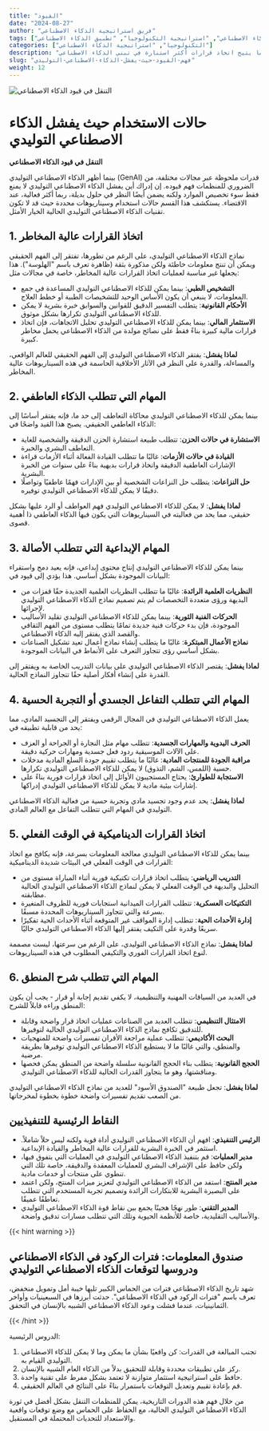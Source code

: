 ```yaml
---
title: "القيود"
date: "2024-08-27"
author: "فريق استراتيجية الذكاء الاصطناعي"
tags: ["الذكاء الاصطناعي التوليدي", "قيود الذكاء الاصطناعي", "استراتيجية التكنولوجيا", "تطبيق الذكاء الاصطناعي"]
categories: ["التكنولوجيا", "استراتيجية الذكاء الاصطناعي"]
description: "استكشف قيود الذكاء الاصطناعي التوليدي وافهم أي حالات الاستخدام تناسب بشكل أفضل الأساليب التقليدية، مما يتيح اتخاذ قرارات أكثر استنارة في تبني الذكاء الاصطناعي."
slug: "فهم-القيود-حيث-يفشل-الذكاء-الاصطناعي-التوليدي"
weight: 12
---
```


![التنقل في قيود الذكاء الاصطناعي](/12.png)

# حالات الاستخدام حيث يفشل الذكاء الاصطناعي التوليدي
**التنقل في قيود الذكاء الاصطناعي**

بينما أظهر الذكاء الاصطناعي التوليدي (GenAI) قدرات ملحوظة عبر مجالات مختلفة، من الضروري للمنظمات فهم قيوده. إن إدراك أين يفشل الذكاء الاصطناعي التوليدي لا يمنع فقط سوء تخصيص الموارد ولكنه يضمن أيضًا النظر في حلول بديلة، ربما أكثر فعالية، عند الاقتضاء. يستكشف هذا القسم حالات استخدام وسيناريوهات محددة حيث قد لا تكون تقنيات الذكاء الاصطناعي التوليدي الحالية الخيار الأمثل.

## 1. اتخاذ القرارات عالية المخاطر

نماذج الذكاء الاصطناعي التوليدي، على الرغم من تطورها، تفتقر إلى الفهم الحقيقي ويمكن أن تنتج معلومات خاطئة ولكن مذكورة بثقة (ظاهرة تعرف باسم "الهلوسة"). هذا يجعلها غير مناسبة لعمليات اتخاذ القرارات عالية المخاطر، خاصة في مجالات مثل:

- **التشخيص الطبي**: بينما يمكن للذكاء الاصطناعي التوليدي المساعدة في جمع المعلومات، لا ينبغي أن يكون الأساس الوحيد للتشخيصات الطبية أو خطط العلاج.
- **الأحكام القانونية**: يتطلب التفسير الدقيق للقوانين والسوابق خبرة بشرية لا يمكن للذكاء الاصطناعي التوليدي تكرارها بشكل موثوق.
- **الاستثمار المالي**: بينما يمكن للذكاء الاصطناعي التوليدي تحليل الاتجاهات، فإن اتخاذ قرارات مالية كبيرة بناءً فقط على نصائح مولدة من الذكاء الاصطناعي يحمل مخاطر كبيرة.

**لماذا يفشل**: يفتقر الذكاء الاصطناعي التوليدي إلى الفهم الحقيقي للعالم الواقعي، والمساءلة، والقدرة على النظر في الآثار الأخلاقية الحاسمة في هذه السيناريوهات عالية المخاطر.

## 2. المهام التي تتطلب الذكاء العاطفي

بينما يمكن للذكاء الاصطناعي التوليدي محاكاة التعاطف إلى حد ما، فإنه يفتقر أساسًا إلى الذكاء العاطفي الحقيقي. يصبح هذا القيد واضحًا في:

- **الاستشارة في حالات الحزن**: تتطلب طبيعة استشارة الحزن الدقيقة والشخصية للغاية التعاطف البشري والخبرة.
- **القيادة في حالات الأزمات**: غالبًا ما تتطلب القيادة الفعالة أثناء الأزمات قراءة الإشارات العاطفية الدقيقة واتخاذ قرارات بديهية بناءً على سنوات من الخبرة البشرية.
- **حل النزاعات**: يتطلب حل النزاعات الشخصية أو بين الإدارات فهمًا عاطفيًا وتواصلًا دقيقًا لا يمكن للذكاء الاصطناعي التوليدي توفيره.

**لماذا يفشل**: لا يمكن للذكاء الاصطناعي التوليدي فهم العواطف أو الرد عليها بشكل حقيقي، مما يحد من فعاليته في السيناريوهات التي يكون فيها الذكاء العاطفي ذا أهمية قصوى.

## 3. المهام الإبداعية التي تتطلب الأصالة

بينما يمكن للذكاء الاصطناعي التوليدي إنتاج محتوى إبداعي، فإنه يعيد دمج واستقراء البيانات الموجودة بشكل أساسي. هذا يؤدي إلى قيود في:

- **النظريات العلمية الرائدة**: غالبًا ما تتطلب النظريات العلمية الجديدة حقًا قفزات من البديهة ورؤى متعددة التخصصات لم يتم تصميم نماذج الذكاء الاصطناعي التوليدي لإجرائها.
- **الحركات الفنية الثورية**: بينما يمكن للذكاء الاصطناعي التوليدي تقليد الأساليب الموجودة، فإن بدء حركات فنية جديدة تمامًا يتطلب مستوى من الفهم الثقافي والقصد الذي يفتقر إليه الذكاء الاصطناعي.
- **نماذج الأعمال المبتكرة**: غالبًا ما يتطلب إنشاء نماذج أعمال تعيد تشكيل الصناعات بشكل أساسي رؤى تتجاوز التعرف على الأنماط في البيانات الموجودة.

**لماذا يفشل**: يقتصر الذكاء الاصطناعي التوليدي على بيانات التدريب الخاصة به ويفتقر إلى القدرة على إنشاء أفكار أصلية حقًا تتجاوز النماذج الحالية.

## 4. المهام التي تتطلب التفاعل الجسدي أو التجربة الحسية

يعمل الذكاء الاصطناعي التوليدي في المجال الرقمي ويفتقر إلى التجسيد المادي، مما يحد من قابلية تطبيقه في:

- **الحرف اليدوية والمهارات الجسدية**: تتطلب مهام مثل النجارة أو الجراحة أو العزف على الآلات الموسيقية ردود فعل جسدية ومهارات حركية دقيقة.
- **مراقبة الجودة للمنتجات المادية**: غالبًا ما يتطلب تقييم جودة السلع المادية مدخلات حسية (اللمس، الشم، التذوق) لا يمكن للذكاء الاصطناعي التوليدي تكرارها.
- **الاستجابة للطوارئ**: يحتاج المستجيبون الأوائل إلى اتخاذ قرارات فورية بناءً على إشارات بيئية مادية لا يمكن للذكاء الاصطناعي التوليدي إدراكها.

**لماذا يفشل**: يحد عدم وجود تجسيد مادي وتجربة حسية من فعالية الذكاء الاصطناعي التوليدي في المهام التي تتطلب التفاعل مع العالم المادي.

## 5. اتخاذ القرارات الديناميكية في الوقت الفعلي

بينما يمكن للذكاء الاصطناعي التوليدي معالجة المعلومات بسرعة، فإنه يكافح مع اتخاذ القرارات في الوقت الفعلي في البيئات شديدة الديناميكية:

- **التدريب الرياضي**: يتطلب اتخاذ قرارات تكتيكية فورية أثناء المباراة مستوى من التحليل والبديهة في الوقت الفعلي لا يمكن لنماذج الذكاء الاصطناعي التوليدي الحالية مطابقته.
- **التكتيكات العسكرية**: تتطلب القرارات الميدانية استجابات فورية للظروف المتغيرة بسرعة والتي تتجاوز السيناريوهات المحددة مسبقًا.
- **إدارة الأحداث الحية**: تتطلب إدارة المواقف غير المتوقعة أثناء الأحداث الحية تفكيرًا سريعًا وقدرة على التكيف يفتقر إليها الذكاء الاصطناعي التوليدي حاليًا.

**لماذا يفشل**: نماذج الذكاء الاصطناعي التوليدي، على الرغم من سرعتها، ليست مصممة لنوع اتخاذ القرارات الفوري والتكيفي المطلوب في هذه السيناريوهات.

## 6. المهام التي تتطلب شرح المنطق

في العديد من السياقات المهنية والتنظيمية، لا يكفي تقديم إجابة أو قرار - يجب أن يكون المنطق وراءه قابلاً للشرح:

- **الامتثال التنظيمي**: تتطلب العديد من الصناعات عمليات اتخاذ قرار واضحة وقابلة للتدقيق تكافح نماذج الذكاء الاصطناعي التوليدي الحالية لتوفيرها.
- **البحث الأكاديمي**: تتطلب عملية مراجعة الأقران تفسيرات واضحة للمنهجيات والمنطق، والتي غالبًا ما لا يستطيع الذكاء الاصطناعي التوليدي توفيرها بطريقة مرضية.
- **الحجج القانونية**: يتطلب بناء الحجج القانونية سلسلة واضحة من المنطق يمكن فحصها ومناقشتها، وهو ما يتجاوز القدرات الحالية للذكاء الاصطناعي التوليدي.

**لماذا يفشل**: تجعل طبيعة "الصندوق الأسود" للعديد من نماذج الذكاء الاصطناعي التوليدي من الصعب تقديم تفسيرات واضحة خطوة بخطوة لمخرجاتها.

## النقاط الرئيسية للتنفيذيين

- **الرئيس التنفيذي**: افهم أن الذكاء الاصطناعي التوليدي أداة قوية ولكنه ليس حلاً شاملاً. استثمر في الخبرة البشرية للقرارات عالية المخاطر والقيادة الإبداعية.
- **مدير العمليات**: قم بتنفيذ الذكاء الاصطناعي التوليدي في العمليات التي يتفوق فيها، ولكن حافظ على الإشراف البشري للعمليات المعقدة والدقيقة، خاصة تلك التي تنطوي على منتجات أو خدمات مادية.
- **مدير المنتج**: استفد من الذكاء الاصطناعي التوليدي لتعزيز ميزات المنتج، ولكن اعتمد على البصيرة البشرية للابتكارات الرائدة وتصميم تجربة المستخدم التي تتطلب تعاطفًا عميقًا.
- **المدير التقني**: طور نهجًا هجينًا يجمع بين نقاط قوة الذكاء الاصطناعي التوليدي والأساليب التقليدية، خاصة للأنظمة الحيوية وتلك التي تتطلب مسارات تدقيق واضحة.

{{< hint warning >}}

## صندوق المعلومات: فترات الركود في الذكاء الاصطناعي ودروسها لتوقعات الذكاء الاصطناعي التوليدي

شهد تاريخ الذكاء الاصطناعي فترات من الحماس الكبير تليها خيبة أمل وتمويل منخفض، تعرف باسم "فترات الركود في الذكاء الاصطناعي". حدثت أبرزها في السبعينيات وأواخر الثمانينيات، عندما فشلت وعود الذكاء الاصطناعي الشبيه بالإنسان في التحقق.

{{< /hint >}}

الدروس الرئيسية:
1. تجنب المبالغة في القدرات: كن واقعيًا بشأن ما يمكن وما لا يمكن للذكاء الاصطناعي التوليدي القيام به.
2. ركز على تطبيقات محددة وقابلة للتحقيق بدلاً من الذكاء العام الشبيه بالإنسان.
3. حافظ على استراتيجية استثمار متوازنة لا تعتمد بشكل مفرط على تقنية واحدة.
4. قم بإعادة تقييم وتعديل التوقعات باستمرار بناءً على النتائج في العالم الحقيقي.

من خلال فهم هذه الدورات التاريخية، يمكن للمنظمات التنقل بشكل أفضل في ثورة الذكاء الاصطناعي التوليدي الحالية، مع الحفاظ على الحماس مع وضع توقعات واقعية والاستعداد للتحديات المحتملة في المستقبل.